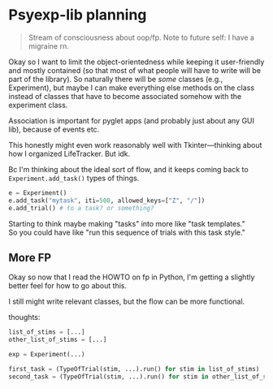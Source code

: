 # Psyexp-lib planning

>Stream of consciousness about oop/fp. Note to future self: I have a migraine rn.

Okay so I want to limit the object-orientedness while keeping it user-friendly
and mostly contained (so that most of what people will have to write will be
part of the library). So naturally there will be *some* classes (e.g., Experiment),
but maybe I can make everything else methods on the class instead of classes
that have to become associated somehow with the experiment class.

Association is important for pyglet apps (and probably just about any GUI lib),
because of events etc.

This honestly might even work reasonably well with Tkinter—thinking about how
I organized LifeTracker. But idk.

Bc I'm thinking about the ideal sort of flow, and it keeps coming back to
`Experiment.add_task()` types of things.

```python
e = Experiment()
e.add_task("mytask", iti=500, allowed_keys=["Z", "/"])
e.add_trial() # to a task? or something?
```

Starting to think maybe making "tasks" into more like "task templates."  
So you could have like "run this sequence of trials with this task style."

## More FP

Okay so now that I read the HOWTO on fp in Python, I'm getting a slightly better
feel for how to go about this.

I still might write relevant classes, but the flow can be more functional.

thoughts:

```python
list_of_stims = [...]
other_list_of_stims = [...]

exp = Experiment(...)

first_task = (TypeOfTrial(stim, ...).run() for stim in list_of_stims)
second_task = (TypeOfTrial(stim, ...).run() for stim in other_list_of_stims)


```
